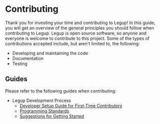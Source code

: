 # Contributing
Thank you for investing your time and contributing to Legup! In this guide, you will get an overview of the general principles you should follow when contributing to Legup. Legup is open source software, so anyone and everyone is welcome to contribute to this project. Some of the types of contributions accepted include, but aren't limited to, the following:
- Developing and maintaining the code
- Documentation
- Testing

## Guides
Please refer to the following guides when contributing:
- Legup Development Process
  - [Developer Setup Guide for First-Time Contributors](https://github.com/Bram-Hub/Legup/wiki/Developer-Setup-Guide)
  - [Programming Standards](https://github.com/Bram-Hub/Legup/wiki/Our-Programming-Standards)
  - [Suggestions for Getting Started](https://github.com/Bram-Hub/Legup/wiki/Some-Pointers-for-Getting-Started)
